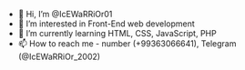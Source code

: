 - 👋 Hi, I’m @IcEWaRRiOr01
- 👀 I’m interested in Front-End web development
- 🌱 I’m currently learning HTML, CSS, JavaScript, PHP
- 📫 How to reach me - number (+99363066641), Telegram (@IcEWaRRiOr_2002)

<!---
IcEWaRRiOr01/IcEWaRRiOr01 is a ✨ special ✨ repository because its `README.md` (this file) appears on your GitHub profile.
You can click the Preview link to take a look at your changes.
--->
